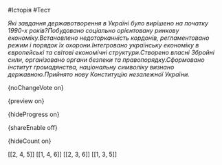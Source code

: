 #Історія #Тест

*Які завдання державотворення в Україні було вирішено на початку 1990-х років?Побудовано соціально орієнтовану ринкову економіку.Встановлено недоторканність кордонів, регламентовано режим і порядок їх охорони.Інтегровано українську економіку в європейські та світові економічні структури.Створено власні Збройні сили, організовано органи безпеки та правопорядку.Сформовано інститут громадянства, національну символіку визнано державною.Прийнято нову Конституцію незалежної України.*

{noChangeVote on}

{preview on}

{hideProgress on}

{shareEnable off}

{hideCount on}

[[2, 4, 5]]
[[1, 4, 6]]
[[2, 3, 6]]
[[1, 3, 5]]
